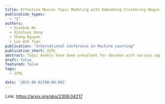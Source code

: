 ```yaml
---
title: Effective Neural Topic Modeling with Embedding Clustering Regularization
publication_types:
  - "1"
authors:
  - Xiaobao Wu
  - Xinshuai Dong
  - Thong Nguyen
  - Luu Anh Tuan
publication: "International Conference on Machine Learning"
publication_short: ICML
abstract: Topic models have been prevalent for decades with various applications. However, existing topic models commonly suffer from the notorious topic collapsing:discovered topics semantically collapse towards each other, leading to highly repetitive topics, insufficient topic discovery, and damaged model interpretability. In this paper, we propose a new neural topic model, Embedding Clustering Regularization Topic Model (ECRTM). Besides the existing reconstruction error, we propose a novel Embedding Clustering Regularization (ECR), which forces each topic embedding to be the center of a separately aggregated word embedding cluster in the semantic space. This enables each produced topic to contain distinct word semantics, which alleviates topic collapsing. Regularized by ECR, our ECRTM generates diverse and coherent topics together with high-quality topic distributions of documents. Extensive experiments on benchmark datasets demonstrate that ECRTM effectively addresses the topic collapsing issue and consistently surpasses state-of-the-art baselines in terms of topic quality, topic distributions of documents, and downstream classification tasks.
draft: false
featured: false
tags:
  - ICML

date: '2023-06-01T00:00:00Z'
---
```

Link: https://arxiv.org/abs/2306.04217